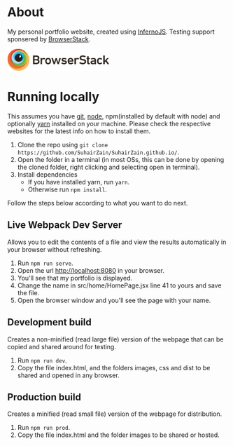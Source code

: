 # About
My personal portfolio website, created using [InfernoJS](https://github.com/infernojs/inferno). Testing support sponsered by [BrowserStack](http://browserstack.com/).

<img src="images/browserstack.jpg" height=50 alt="Sponsored by BrowserStack"/>

# Running locally

This assumes you have [git](https://git-scm.com/), [node](http://nodejs.org/), npm(installed by default with node) and optionally [yarn](https://yarnpkg.com/) installed on your machine. Please check the respective websites for the latest info on how to install them.


1. Clone the repo using `git clone https://github.com/SuhairZain/SuhairZain.github.io/`.
2. Open the folder in a terminal (in most OSs, this can be done by opening the cloned folder, right clicking and selecting open in terminal).
3. Install dependencies
    * If you have installed yarn, run `yarn`.
    * Otherwise run `npm install`.

Follow the steps below according to what you want to do next.

## Live Webpack Dev Server
Allows you to edit the contents of a file and view the results automatically in your browser without refreshing.

1. Run `npm run serve`.
2. Open the url [http://localhost:8080](http://localhost:8080) in your browser.
3. You'll see that my portfolio is displayed.
4. Change the name in src/home/HomePage.jsx line 41 to yours and save the file.
5. Open the browser window and you'll see the page with your name.

## Development build
Creates a non-minified (read large file) version of the webpage that can be copied and shared around for testing.

1. Run `npm run dev`.
2. Copy the file index.html, and the folders images, css and dist to be shared and opened in any browser.

## Production build
Creates a minified (read small file) version of the webpage for distribution.

1. Run `npm run prod`.
2. Copy the file index.html and the folder images to be shared or hosted.

